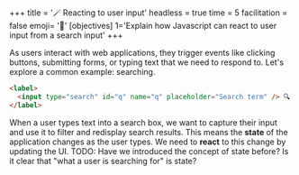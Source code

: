+++
title = '🪄 Reacting to user input'
headless = true
time = 5
facilitation = false
emoji= '🧩'
[objectives]
    1='Explain how Javascript can react to user input from a search input'
+++

As users interact with web applications, they trigger events like clicking buttons, submitting forms, or typing text that we need to respond to. Let's explore a common example: searching.

```html
<label>
  <input type="search" id="q" name="q" placeholder="Search term" /> 🔍
</label>
```

When a user types text into a search box, we want to capture their input and use it to filter and redisplay search results. This means the **state** of the application changes as the user types. We need to **react** to this change by updating the UI.
TODO: Have we introduced the concept of state before? Is it clear that "what a user is searching for" is state?